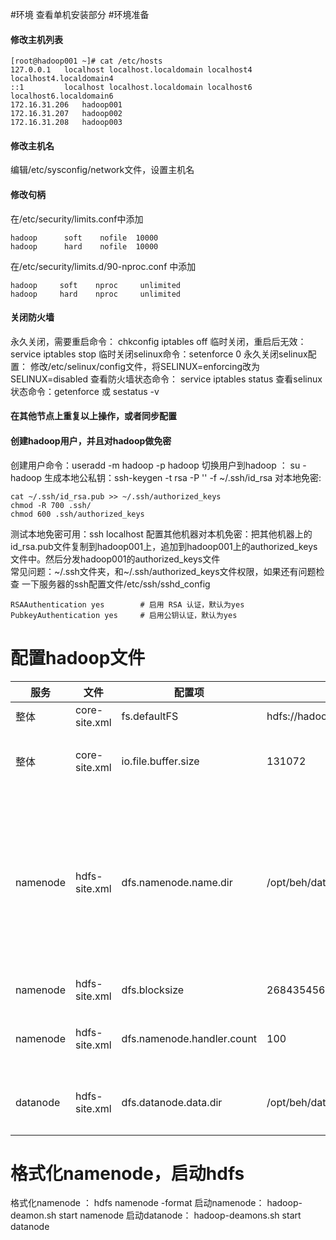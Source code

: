 #环境
查看单机安装部分
#环境准备
#### 修改主机列表
```
[root@hadoop001 ~]# cat /etc/hosts
127.0.0.1   localhost localhost.localdomain localhost4 localhost4.localdomain4
::1         localhost localhost.localdomain localhost6 localhost6.localdomain6
172.16.31.206	hadoop001
172.16.31.207	hadoop002
172.16.31.208	hadoop003
```
#### 修改主机名
编辑/etc/sysconfig/network文件，设置主机名
#### 修改句柄
在/etc/security/limits.conf中添加
```
hadoop		soft	nofile	10000
hadoop		hard	nofile	10000

```
在/etc/security/limits.d/90-nproc.conf 中添加
```
hadoop     soft    nproc     unlimited
hadoop     hard    nproc     unlimited
```
#### 关闭防火墙
永久关闭，需要重启命令： chkconfig iptables off
临时关闭，重启后无效： service iptables stop
临时关闭selinux命令：setenforce 0
永久关闭selinux配置： 修改/etc/selinux/config文件，将SELINUX=enforcing改为SELINUX=disabled
查看防火墙状态命令： service iptables status
查看selinux状态命令：getenforce 或 sestatus -v

#### 在其他节点上重复以上操作，或者同步配置
#### 创建hadoop用户，并且对hadoop做免密
创建用户命令：useradd -m hadoop -p hadoop
切换用户到hadoop ： su - hadoop
生成本地公私钥：ssh-keygen -t rsa -P '' -f ~/.ssh/id_rsa
对本地免密:
```
cat ~/.ssh/id_rsa.pub >> ~/.ssh/authorized_keys
chmod -R 700 .ssh/
chmod 600 .ssh/authorized_keys
```
测试本地免密可用：ssh localhost
配置其他机器对本机免密：把其他机器上的id_rsa.pub文件复制到hadoop001上，追加到hadoop001上的authorized_keys文件中。然后分发hadoop001的authorized_keys文件   
常见问题：~/.ssh文件夹，和~/.ssh/authorized_keys文件权限，如果还有问题检查
一下服务器的ssh配置文件/etc/ssh/sshd_config
```
RSAAuthentication yes        # 启用 RSA 认证，默认为yes
PubkeyAuthentication yes     # 启用公钥认证，默认为yes
```
# 配置hadoop文件

服务|文件|配置项|值|说明
--|--|--|--|--
整体|core-site.xml|fs.defaultFS|hdfs://hadoop001:9000|hdfs访问url
整体|core-site.xml|io.file.buffer.size	|131072|设置读写SequenceFiles文件是bufferd大小(128k)
namenode|hdfs-site.xml|	dfs.namenode.name.dir|/opt/beh/data/hadoop/namenode|设置namenode存储namespace和 transactions logs 的本地存储目录。如果是以逗号分隔的一组路径，就会保存namenode数据多个副本
namenode|hdfs-site.xml|dfs.blocksize|268435456|hdfs block块大小（256M）
namenode|hdfs-site.xml|dfs.namenode.handler.count|100|namenode 线程持有datanode链接的rpc数
datanode|hdfs-site.xml|dfs.datanode.data.dir|/opt/beh/data/hadoop/datanode|datanode存储数据位置，可以是以逗号分隔的多个路径

# 格式化namenode，启动hdfs
格式化namenode ： hdfs namenode -format
启动namenode： hadoop-deamon.sh start namenode
启动datanode： hadoop-deamons.sh start datanode


